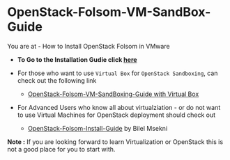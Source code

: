 OpenStack-Folsom-VM-SandBox-Guide
=================================

You are at - How to Install OpenStack Folsom in VMware


* **To Go to the Installation Gudie click [here](https://github.com/dguitarbite/OpenStack-Folsom-VM-SandBox-Guide/blob/VMware/Sand-box-your-VMs.rst)**


* For those who want to use `Virtual Box` for `OpenStack Sandboxing`, can check out the following link 
 
   * [OpenStack-Folsom-VM-SandBoxing-Guide with Virtual Box](https://github.com/dguitarbite/OpenStack-Folsom-VM-SandBox-Guide/tree/VirtualBox)

  
* For Advanced Users who know all about virtualziation - or do not want to use Virtual Machines for OpenStack deployment should check out 

   * [OpenStack-Folsom-Install-Guide](https://github.com/mseknibilel/OpenStack-Folsom-Install-guide/blob/master/OpenStack_Folsom_Install_Guide_WebVersion.rst) by Bilel Msekni
  

**Note :** If you are looking forward to learn Virtualization or OpenStack this is not a good place for you to start with.
